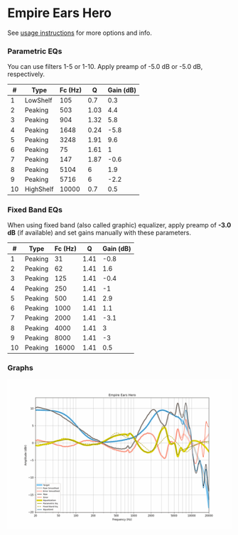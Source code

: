 # Empire Ears Hero
See [usage instructions](https://github.com/jaakkopasanen/AutoEq#usage) for more options and info.

### Parametric EQs
You can use filters 1-5 or 1-10. Apply preamp of -5.0 dB or -5.0 dB, respectively.

|   # | Type      |   Fc (Hz) |    Q |   Gain (dB) |
|-----|-----------|-----------|------|-------------|
|   1 | LowShelf  |       105 | 0.7  |         0.3 |
|   2 | Peaking   |       503 | 1.03 |         4.4 |
|   3 | Peaking   |       904 | 1.32 |         5.8 |
|   4 | Peaking   |      1648 | 0.24 |        -5.8 |
|   5 | Peaking   |      3248 | 1.91 |         9.6 |
|   6 | Peaking   |        75 | 1.61 |         1   |
|   7 | Peaking   |       147 | 1.87 |        -0.6 |
|   8 | Peaking   |      5104 | 6    |         1.9 |
|   9 | Peaking   |      5716 | 6    |        -2.2 |
|  10 | HighShelf |     10000 | 0.7  |         0.5 |

### Fixed Band EQs
When using fixed band (also called graphic) equalizer, apply preamp of **-3.0 dB** (if available) and set gains manually with these parameters.

|   # | Type    |   Fc (Hz) |    Q |   Gain (dB) |
|-----|---------|-----------|------|-------------|
|   1 | Peaking |        31 | 1.41 |        -0.8 |
|   2 | Peaking |        62 | 1.41 |         1.6 |
|   3 | Peaking |       125 | 1.41 |        -0.4 |
|   4 | Peaking |       250 | 1.41 |        -1   |
|   5 | Peaking |       500 | 1.41 |         2.9 |
|   6 | Peaking |      1000 | 1.41 |         1.1 |
|   7 | Peaking |      2000 | 1.41 |        -3.1 |
|   8 | Peaking |      4000 | 1.41 |         3   |
|   9 | Peaking |      8000 | 1.41 |        -3   |
|  10 | Peaking |     16000 | 1.41 |         0.5 |

### Graphs
![](./Empire%20Ears%20Hero.png)
